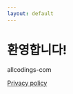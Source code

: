 ```yaml
---
layout: default
---
```

# 환영합니다!
allcodings-com

[Privacy policy](https://allcodings-com.github.io/Privacy_Policy/)
